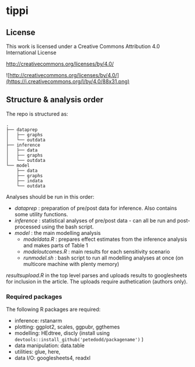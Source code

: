 # tippi



## License

This work is licensed under a Creative Commons Attribution 4.0 International License

http://creativecommons.org/licenses/by/4.0/

![http://creativecommons.org/licenses/by/4.0/](https://i.creativecommons.org/l/by/4.0/88x31.png)



## Structure & analysis order

The repo is structured as:

```
.
├── dataprep
│   ├── graphs
│   └── outdata
├── inference
│   ├── data
│   ├── graphs
│   └── outdata
└── model
    ├── data
    ├── graphs
    ├── indata
    └── outdata
```

Analyses should be run in this order:

- *dataprep* : preparation of pre/post data for inference. Also contains some utility functions.
- *inference* : statistical analyses of pre/post data - can all be run and post-processed using the bash script.
- *model* : the main modelling analysis
  - *modeldata.R* : prepares effect estimates from the inference analysis and makes parts of Table 1
  - *modeloutcomes.R* : main results for each sensitivity scenario
  - *runmodel.sh* : bash script to run all modelling analyses at once (on multicore machine with plenty memory)

*resultsupload.R* in the top level parses and uploads results to googlesheets for inclusion in the article. The uploads require authetication (authors only).

### Required packages ###

The following R packages are required:

- inference: rstanarm
- plotting: ggplot2, scales, ggpubr, ggthemes
- modelling: HEdtree, discly (install using `devtools::install_github('petedodd/packagename')` )
- data manipulation: data.table
- utilities: glue, here,
- data I/O: googlesheets4, readxl
